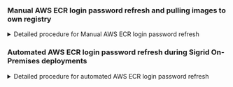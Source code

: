 
### Manual AWS ECR login password refresh and pulling images to own registry
<details>
<summary>Detailed procedure for Manual AWS ECR login password refresh</summary>
1. Once the script is executed, it will pull the latest Sigrid images from the AWS ECR registry.
The script uses the AWS CLI to get a login password for the ECR registry and then logs in to the registry using Docker. 
After that, it pulls the specified images with the given version:

```bash
SIGRID_DOWNLOAD_REGION=eu-central-1
VERSION=1.0.20250603 # Replace with the desired version
SIGRID_DOWNLOAD_REGISTRY=5012345678901.dkr.ecr.${SIGRID_DOWNLOAD_REGION}.amazonaws.com
export AWS_ACCESS_KEY_ID="provided by SIG"
export AWS_SECRET_ACCESS_KEY="provided by SIG"
AWS_STDERR_FILE="/tmp/.aws-ecr-get-login-stderr"
PASSWORD=$(aws ecr get-login-password --region $SIGRID_DOWNLOAD_REGION)
echo $PASSWORD | docker login --username AWS --password-stdin $SIGRID_DOWNLOAD_REGISTRY 2> $AWS_STDERR_FILE > /dev/null
IMAGES=(
  softwareimprovementgroup/ai-explanation-service
  softwareimprovementgroup/auth-api-db-migration
  softwareimprovementgroup/auth-api
  softwareimprovementgroup/quality-model-service
  softwareimprovementgroup/sigrid-api-db-migration
  softwareimprovementgroup/sigrid-api
  softwareimprovementgroup/sigrid-frontend
  softwareimprovementgroup/sigrid-multi-analyzer
  softwareimprovementgroup/sigrid-multi-importer
)
for IMAGE in "${IMAGES[@]}"; do
  docker pull $SIGRID_DOWNLOAD_REGISTRY/$IMAGE:$VERSION
done
```
</details>

### Automated AWS ECR login password refresh during Sigrid On-Premises deployments
<details>
<summary>Detailed procedure for automated AWS ECR login password refresh</summary>
AWS ECR passwords expire after 12 hours. Therefore, a scheduled refresh can be implemented for Sigrid On-Premises deployments. This approach automatically refreshes the ECR registry password to maintain continuous access to container images. Note: this is only required when no internal container registry (cache) is used, or to automate the refreshing of images in your internal container registry.
Prerequisites
- An AWS IAM user with ECR access permissions, SIG will provided that.
- Access credentials for this user stored in a Kubernetes secret
- Kubernetes cluster with RBAC enabled
- AWS CLI version 2.x

The ECR key rotation system serves to:

1. Generate temporary ECR authentication tokens periodically
2. Create Kubernetes image pull secrets with these tokens
3. Ensure continuous access to AWS ECR container repositories

The ECR key rotation solution consists of several Kubernetes resources:

| Resource | Purpose |
| -------- | ------- |
| ServiceAccount | Provides identity to the CronJob |
| Role | Defines permissions for secret management |
| RoleBinding | Associates the Role with the ServiceAccount |
| ConfigMap | Contains the key rotation script |
| CronJob | Executes the key rotation script on a schedule |

<img src="../images/onpremise-ecr-access-key-rotation.png" width="80%" />


1. Service Account (ecr-key-rotation-sa.yaml)
Creates a Kubernetes identity for the CronJob:
```yaml
apiVersion: v1
kind: ServiceAccount
metadata:
  name: ecr-key-rotation-sa
  namespace: {{ .Release.Namespace }} # namespace where sigrid onprem is/will be deployed.
```

2. Role (ecr-key-rotation-role.yaml)
Defines permissions to manage secrets and jobs:
```yaml
apiVersion: rbac.authorization.k8s.io/v1
kind: Role
rules:
  - apiGroups: [""]
    resources: ["secrets"]
    verbs: ["get", "list", "create", "delete"]
  - apiGroups: ["batch"]
    resources: ["jobs"]
    verbs: ["get", "list", "watch", "create", "update", "patch", "delete"]
```

3. RoleBinding (ecr-key-rotation-role-binding.yaml)
Links the Role to the ServiceAccount:
```yaml
apiVersion: rbac.authorization.k8s.io/v1
kind: RoleBinding
subjects:
  - kind: ServiceAccount
    name: ecr-key-rotation-sa
roleRef:
  kind: Role
  name: eks-sigrid-onprem-ecr-key-rotation-role
```

4. ConfigMap (ecr-key-rotation-configmap.yaml)
Contains the shell script(rotate_ecr_keys.sh) that performs the ECR key rotation process:
  - Gets a temporary ECR authentication token
  - Creates a Docker config JSON
  - Creates/updates a Kubernetes secret containing this config
```yaml
apiVersion: v1
kind: ConfigMap
data:
  rotate_ecr_keys.sh: |-
    # Configuration
    # Sets up variables for Kubernetes API interaction
    # Uses the Kubernetes service account token for authentication
    # Reads namespace from the service account mount
    K8S_SECRET_NAME=ecr-image-pull-secret
    APISERVER=https://kubernetes.default.svc
    SERVICEACCOUNT=/var/run/secrets/kubernetes.io/serviceaccount
    NAMESPACE=$(cat ${SERVICEACCOUNT}/namespace)
    TOKEN=$(cat ${SERVICEACCOUNT}/token)
    CACERT=${SERVICEACCOUNT}/ca.crt
    # Uses AWS CLI to retrieve an ECR authentication token
    # The token is valid for 12 hours from generation
    # Combines "AWS:" with the password and base64 encodes it (Docker authentication format)
    PASSWORD=$(aws ecr get-login-password --region $SIGRID_DOWNLOAD_REGION)
    BASE64_ENCODED_CREDENTIALS=$(echo -n "AWS:${PASSWORD}" | base64 | tr -d '\n')
    # Creates a JSON definition for a Kubernetes secret
    # The secret is of type kubernetes.io/dockerconfigjson (special type for Docker registry credentials)
    # The value of .dockerconfigjson is a base64-encoded Docker config JSON
    # The format matches Docker's config.json structure with registry auth credentials
    cat >/tmp/create_secret.json <<EOT
    { "apiVersion": "v1",
      "kind": "Secret",
      "metadata": {
        "name": "${K8S_SECRET_NAME}"
      },
      "type": "kubernetes.io/dockerconfigjson",
      "data": {
        ".dockerconfigjson": "$(echo -n "{\"auths\":{\"$SIGRID_DOWNLOAD_REGISTRY\":{\"auth\":\"$BASE64_ENCODED_CREDENTIALS\"}}}" | base64 | tr -d '\n')"
      }
    }
    EOT
    # Uses curl to directly interact with the Kubernetes API
    # First deletes the existing secret (if present)
    # Creates a new secret with fresh credentials
    # Uses the service account token for authentication
    # Uses the CA certificate to validate the API server's identity
    echo "Deleting old secret..."
    curl -s --cacert ${CACERT} --header "Authorization: Bearer ${TOKEN}" "${APISERVER}/api/v1/namespaces/${NAMESPACE}/secrets/${K8S_SECRET_NAME}" -X DELETE
    echo "Creating new secret..."
    curl -s --cacert ${CACERT} --header "Authorization: Bearer ${TOKEN}" "${APISERVER}/api/v1/namespaces/${NAMESPACE}/secrets" -X POST -d @/tmp/create_secret.json -H 'Content-Type: application/json'
```
#### Important Technical Details:
  - Double Base64 Encoding: The script base64-encodes the entire Docker config JSON, which already contains a base64-encoded auth string.
  - Direct API Interaction: Uses curl instead of kubectl, allowing it to run without kubectl installed.
  - In-Cluster Authentication: Uses the service account token and CA certificate for secure API interaction.

5. CronJob (ecr-key-rotation-cronjob.yaml)
The CronJob resource schedules and executes the key rotation process:
```yaml
apiVersion: batch/v1
kind: CronJob
metadata:
  name: ecr-key-rotation
  namespace: {{ .Release.Namespace }} # namespace where sigrid onprem is/will be deployed.
spec:
  schedule: "0 */11 * * *"  # At 0 minute past every 11th hour, because token is valid for 12h.
  concurrencyPolicy: Forbid
  failedJobsHistoryLimit: 3
  successfulJobsHistoryLimit: 3
  jobTemplate:
    spec:
      template:
        spec:
          serviceAccountName: ecr-key-rotation-sa
          restartPolicy: OnFailure
          containers:
            - name: ecr-key-rotation
              image: public.ecr.aws/aws-cli/aws-cli:2.24.6  # Using AWS CLI image as base
              imagePullPolicy: IfNotPresent
              env:
                - name: SIGRID_DOWNLOAD_REGISTRY
                  value: 571600876202.dkr.ecr.eu-central-1.amazonaws.com
                - name: SIGRID_DOWNLOAD_REGION
                  value: eu-central-1
                - name: AWS_ACCESS_KEY_ID
                  valueFrom:
                    secretKeyRef:
                      name: # Kubernetes secret name where access key id is stored
                      key: AWS_ACCESS_KEY_ID
                - name: AWS_SECRET_ACCESS_KEY
                  valueFrom:
                    secretKeyRef:
                      name: # Kubernetes secret name where secret access key is stored
                      key: AWS_SECRET_ACCESS_KEY
              command:
                - /bin/sh
                - -c
                - date; /app/rotate_ecr_keys.sh
              resources:
                requests:
                  cpu: 100m
                  memory: 128Mi
                limits:
                  memory: 128Mi
              volumeMounts:
                - name: script
                  mountPath: /app
          volumes:
            - name: script
              configMap:
                name: ecr-key-rotation-script
                defaultMode: 0555
```
6. Store AWS Credentials in Kubernetes
Create a Kubernetes secret with the IAM user's credentials:
```yaml
apiVersion: v1
kind: Secret
metadata:
  name: sig-customer-access-secret
  namespace: {{ .Release.Namespace }} # namespace where sigrid onprem is/will be deployed.
type: Opaque
data:
  AWS_ACCESS_KEY_ID: #provided by SIG
  AWS_SECRET_ACCESS_KEY: #provided by SIG
```

### Update your deployment's values file
```
global:
  imagePullSecrets:
    - name: ecr-image-pull-secret
```
</details>